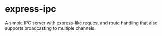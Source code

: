 # express-ipc
A simple IPC server with express-like request and route handling that also supports broadcasting to multiple channels.
